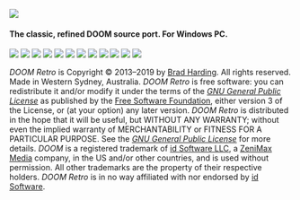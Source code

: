 ![](https://raw.githubusercontent.com/bradharding/www.doomretro.com/master/title2.png)

#### The classic, refined DOOM source port. For Windows PC.

[![](https://img.shields.io/github/languages/top/bradharding/doomretro.svg?style=flat)](https://github.com/bradharding/doomretro)
[![](https://img.shields.io/github/languages/code-size/bradharding/doomretro.svg?style=flat)](https://github.com/bradharding/doomretro)
[![](https://img.shields.io/github/license/bradharding/doomretro.svg?style=flat&logo=gnu)](https://github.com/bradharding/doomretro/wiki/LICENSE)
[![](https://img.shields.io/github/release/bradharding/doomretro.svg?style=flat)](https://github.com/bradharding/doomretro/releases)
[![](https://img.shields.io/github/release-date/bradharding/doomretro.svg?style=flat)](https://github.com/bradharding/doomretro/releases)
[![](https://img.shields.io/github/downloads/bradharding/doomretro/latest/total.svg?style=flat)](https://github.com/bradharding/doomretro/releases)
[![](https://img.shields.io/github/downloads/bradharding/doomretro/total.svg?style=flat)](https://github.com/bradharding/doomretro/releases)
[![](https://img.shields.io/github/commits-since/bradharding/doomretro/latest.svg?style=flat)](https://github.com/bradharding/doomretro/commits/master)
[![](https://img.shields.io/github/last-commit/bradharding/doomretro.svg?style=flat)](https://github.com/bradharding/doomretro/commits/master)
[![](https://img.shields.io/travis/bradharding/doomretro.svg?style=flat?style=flat&logo=travis)](https://travis-ci.org/bradharding/doomretro)
[![](https://img.shields.io/github/stars/bradharding/doomretro.svg?style=flat&logo=github)](https://github.com/bradharding/doomretro/stargazers)
[![](https://img.shields.io/twitter/follow/doomretro.svg?style=flat&logo=twitter)](https://twitter.com/doomretro)

*DOOM Retro* is Copyright &copy; 2013&ndash;2019 by [Brad Harding](mailto:brad@doomretro.com). All rights reserved. Made in Western Sydney, Australia. *DOOM Retro* is free software: you can redistribute it and/or modify it under the terms of the [*GNU General Public License*](https://github.com/bradharding/doomretro/wiki/LICENSE) as published by the [Free Software Foundation](http://www.fsf.org/), either version 3 of the License, or (at your option) any later version. *DOOM Retro* is distributed in the hope that it will be useful, but WITHOUT ANY WARRANTY; without even the implied warranty of MERCHANTABILITY or FITNESS FOR A PARTICULAR PURPOSE. See the [*GNU General Public License*](https://github.com/bradharding/doomretro/wiki/LICENSE) for more details. *DOOM* is a registered trademark of [id Software LLC](https://www.idsoftware.com), a [ZeniMax Media](https://www.zenimax.com/) company, in the US and/or other countries, and is used without permission. All other trademarks are the property of their respective holders. *DOOM Retro* is in no way affiliated with nor endorsed by [id Software](https://www.idsoftware.com).

